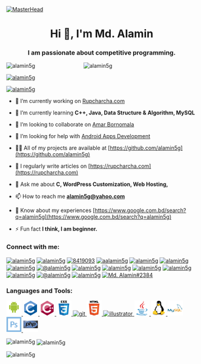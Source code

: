 [![MasterHead](https://previews.123rf.com/images/trueffelpix/trueffelpix1802/trueffelpix180200006/95150923-%E3%83%90%E3%83%8A%E3%83%BC%E3%83%97%E3%83%AD%E3%82%B0%E3%83%A9%E3%83%9F%E3%83%B3%E3%82%B0%E3%81%A8%E3%80%81%E3%82%A2%E3%82%A4%E3%82%B3%E3%83%B3%E3%81%A8%E3%82%AD%E3%83%BC%E3%83%AF%E3%83%BC%E3%83%89%E3%82%92%E4%BD%BF%E7%94%A8%E3%81%97%E3%81%9F%E8%83%8C%E6%99%AF%E3%83%99%E3%82%AF%E3%83%88%E3%83%AB%E3%81%AE%E3%82%A4%E3%83%A9%E3%82%B9%E3%83%88%E3%81%AE%E3%82%B3%E3%83%BC%E3%83%87%E3%82%A3%E3%83%B3%E3%82%B0.jpg)](https://rupcharcha.com)
<h1 align="center">Hi 👋, I'm Md. Alamin</h1>
<h3 align="center">I am passionate about competitive programming.</h3>
<img align="right" alt="alamin5g" width="300" src="https://miro.medium.com/max/1360/0*7Q3yvSIv_t0ioJ-Z.gif"/>

<p align="left"> <img src="https://komarev.com/ghpvc/?username=alamin5g&label=Profile%20views&color=0e75b6&style=flat" alt="alamin5g" /> </p>

<p align="left"> <a href="https://github.com/ryo-ma/github-profile-trophy"><img src="https://github-profile-trophy.vercel.app/?username=alamin5g" alt="alamin5g" /></a> </p>

<p align="left"> <a href="https://twitter.com/alamin5g" target="blank"><img src="https://img.shields.io/twitter/follow/alamin5g?logo=twitter&style=for-the-badge" alt="alamin5g" /></a> </p>

- 🔭 I’m currently working on [Rupcharcha.com](https://rupcharcha.com)

- 🌱 I’m currently learning **C++, Java, Data Structure & Algorithm, MySQL**

- 👯 I’m looking to collaborate on [Amar Bornomala](https://play.google.com/store/apps/details?id=com.annaaba.amarbornomala)

- 🤝 I’m looking for help with [Android Apps Development](https://play.google.com/store/apps/details?id=com.annaaba.www.janadorkarr)

- 👨‍💻 All of my projects are available at [https://github.com/alamin5g](https://github.com/alamin5g)

- 📝 I regularly write articles on [https://rupcharcha.com](https://rupcharcha.com)

- 💬 Ask me about **C, WordPress Customization, Web Hosting,**

- 📫 How to reach me **alamin5g@yahoo.com**

- 📄 Know about my experiences [https://www.google.com.bd/search?q=alamin5g](https://www.google.com.bd/search?q=alamin5g)

- ⚡ Fun fact **I think, I am beginner.**

<h3 align="left">Connect with me:</h3>
<p align="left">
<a href="https://twitter.com/alamin5g" target="blank"><img align="center" src="https://raw.githubusercontent.com/rahuldkjain/github-profile-readme-generator/master/src/images/icons/Social/twitter.svg" alt="alamin5g" height="30" width="40" /></a>
<a href="https://linkedin.com/in/alamin5g" target="blank"><img align="center" src="https://raw.githubusercontent.com/rahuldkjain/github-profile-readme-generator/master/src/images/icons/Social/linked-in-alt.svg" alt="alamin5g" height="30" width="40" /></a>
<a href="https://stackoverflow.com/users/8419093" target="blank"><img align="center" src="https://raw.githubusercontent.com/rahuldkjain/github-profile-readme-generator/master/src/images/icons/Social/stack-overflow.svg" alt="8419093" height="30" width="40" /></a>
<a href="https://fb.com/aalamin5g" target="blank"><img align="center" src="https://raw.githubusercontent.com/rahuldkjain/github-profile-readme-generator/master/src/images/icons/Social/facebook.svg" alt="aalamin5g" height="30" width="40" /></a>
<a href="https://instagram.com/alamin5g" target="blank"><img align="center" src="https://raw.githubusercontent.com/rahuldkjain/github-profile-readme-generator/master/src/images/icons/Social/instagram.svg" alt="alamin5g" height="30" width="40" /></a>
<a href="https://dribbble.com/alamin5g" target="blank"><img align="center" src="https://raw.githubusercontent.com/rahuldkjain/github-profile-readme-generator/master/src/images/icons/Social/dribbble.svg" alt="alamin5g" height="30" width="40" /></a>
<a href="https://www.behance.net/alamin5g" target="blank"><img align="center" src="https://raw.githubusercontent.com/rahuldkjain/github-profile-readme-generator/master/src/images/icons/Social/behance.svg" alt="alamin5g" height="30" width="40" /></a>
<a href="https://medium.com/@alamin5g" target="blank"><img align="center" src="https://raw.githubusercontent.com/rahuldkjain/github-profile-readme-generator/master/src/images/icons/Social/medium.svg" alt="@alamin5g" height="30" width="40" /></a>
<a href="https://www.youtube.com/c/alamin5g" target="blank"><img align="center" src="https://raw.githubusercontent.com/rahuldkjain/github-profile-readme-generator/master/src/images/icons/Social/youtube.svg" alt="alamin5g" height="30" width="40" /></a>
<a href="https://www.codechef.com/users/alamin5g" target="blank"><img align="center" src="https://cdn.jsdelivr.net/npm/simple-icons@3.1.0/icons/codechef.svg" alt="alamin5g" height="30" width="40" /></a>
<a href="https://www.hackerrank.com/alamin5g" target="blank"><img align="center" src="https://raw.githubusercontent.com/rahuldkjain/github-profile-readme-generator/master/src/images/icons/Social/hackerrank.svg" alt="alamin5g" height="30" width="40" /></a>
<a href="https://codeforces.com/profile/alamin5g" target="blank"><img align="center" src="https://raw.githubusercontent.com/rahuldkjain/github-profile-readme-generator/master/src/images/icons/Social/codeforces.svg" alt="alamin5g" height="30" width="40" /></a>
<a href="https://www.leetcode.com/alamin5g" target="blank"><img align="center" src="https://raw.githubusercontent.com/rahuldkjain/github-profile-readme-generator/master/src/images/icons/Social/leet-code.svg" alt="alamin5g" height="30" width="40" /></a>
<a href="https://www.hackerearth.com/@alamin5g" target="blank"><img align="center" src="https://raw.githubusercontent.com/rahuldkjain/github-profile-readme-generator/master/src/images/icons/Social/hackerearth.svg" alt="@alamin5g" height="30" width="40" /></a>
<a href="https://www.topcoder.com/members/alamin5g" target="blank"><img align="center" src="https://raw.githubusercontent.com/rahuldkjain/github-profile-readme-generator/master/src/images/icons/Social/topcoder.svg" alt="alamin5g" height="30" width="40" /></a>
<a href="https://discord.gg/Md. Alamin#2384" target="blank"><img align="center" src="https://raw.githubusercontent.com/rahuldkjain/github-profile-readme-generator/master/src/images/icons/Social/discord.svg" alt="Md. Alamin#2384" height="30" width="40" /></a>
</p>

<h3 align="left">Languages and Tools:</h3>
<p align="left"> <a href="https://developer.android.com" target="_blank" rel="noreferrer"> <img src="https://raw.githubusercontent.com/devicons/devicon/master/icons/android/android-original-wordmark.svg" alt="android" width="40" height="40"/> </a> <a href="https://www.cprogramming.com/" target="_blank" rel="noreferrer"> <img src="https://raw.githubusercontent.com/devicons/devicon/master/icons/c/c-original.svg" alt="c" width="40" height="40"/> </a> <a href="https://www.w3schools.com/cpp/" target="_blank" rel="noreferrer"> <img src="https://raw.githubusercontent.com/devicons/devicon/master/icons/cplusplus/cplusplus-original.svg" alt="cplusplus" width="40" height="40"/> </a> <a href="https://www.w3schools.com/css/" target="_blank" rel="noreferrer"> <img src="https://raw.githubusercontent.com/devicons/devicon/master/icons/css3/css3-original-wordmark.svg" alt="css3" width="40" height="40"/> </a> <a href="https://git-scm.com/" target="_blank" rel="noreferrer"> <img src="https://www.vectorlogo.zone/logos/git-scm/git-scm-icon.svg" alt="git" width="40" height="40"/> </a> <a href="https://www.w3.org/html/" target="_blank" rel="noreferrer"> <img src="https://raw.githubusercontent.com/devicons/devicon/master/icons/html5/html5-original-wordmark.svg" alt="html5" width="40" height="40"/> </a> <a href="https://www.adobe.com/in/products/illustrator.html" target="_blank" rel="noreferrer"> <img src="https://www.vectorlogo.zone/logos/adobe_illustrator/adobe_illustrator-icon.svg" alt="illustrator" width="40" height="40"/> </a> <a href="https://www.java.com" target="_blank" rel="noreferrer"> <img src="https://raw.githubusercontent.com/devicons/devicon/master/icons/java/java-original.svg" alt="java" width="40" height="40"/> </a> <a href="https://www.linux.org/" target="_blank" rel="noreferrer"> <img src="https://raw.githubusercontent.com/devicons/devicon/master/icons/linux/linux-original.svg" alt="linux" width="40" height="40"/> </a> <a href="https://www.mysql.com/" target="_blank" rel="noreferrer"> <img src="https://raw.githubusercontent.com/devicons/devicon/master/icons/mysql/mysql-original-wordmark.svg" alt="mysql" width="40" height="40"/> </a> <a href="https://www.photoshop.com/en" target="_blank" rel="noreferrer"> <img src="https://raw.githubusercontent.com/devicons/devicon/master/icons/photoshop/photoshop-line.svg" alt="photoshop" width="40" height="40"/> </a> <a href="https://www.php.net" target="_blank" rel="noreferrer"> <img src="https://raw.githubusercontent.com/devicons/devicon/master/icons/php/php-original.svg" alt="php" width="40" height="40"/> </a> </p>

<p><img align="left" src="https://github-readme-stats.vercel.app/api/top-langs?username=alamin5g&show_icons=true&locale=en&layout=compact" alt="alamin5g" /></p>

<p>&nbsp;<img align="center" src="https://github-readme-stats.vercel.app/api?username=alamin5g&show_icons=true&locale=en" alt="alamin5g" /></p>

<p><img align="center" src="https://github-readme-streak-stats.herokuapp.com/?user=alamin5g&" alt="alamin5g" /></p>
